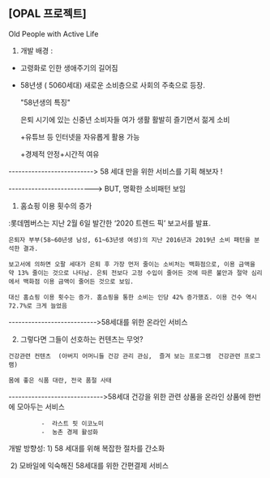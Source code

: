 ## [OPAL 프로젝트]

Old People with Active Life  



1.  개발 배경 :

   - 고령화로 인한 생애주기의 길어짐

   - 58년생 ( 5060세대) 새로운 소비층으로 사회의 주축으로 등장.  

     "58년생의 특징"

     은퇴 시기에 있는 신중년 소비자들 여가 생활 활발히  즐기면서 젊게 소비 

     +유튜브 등 인터넷을 자유롭게 활용 가능

     +경제적 안정+시간적 여유

   --------------------------> 58 세대 만을 위한 서비스를 기획 해보자 !  

   --------------------------> BUT, 명확한 소비패턴 보임

   1)  홈쇼핑 이용 횟수의 증가   

   :롯데멤버스는 지난 2월 6일 발간한 ‘2020 트렌드 픽’ 보고서를 발표.

    은퇴자 부부(58~60년생 남성, 61~63년생 여성)의 지난 2016년과 2019년 소비 패턴을 분석한 결과.

    보고서에 의하면 오팔 세대가 은퇴 후 가장 먼저 줄이는 소비처는 백화점으로, 이용 금액을 약 13% 줄이는 것으로 나타남. 은퇴 전보다 고정 수입이 줄어든 것에 따른 불안과 절약 심리에서 백화점 이용 금액이 줄어든 것으로 보임.

    대신 홈쇼핑 이용 횟수는 증가. 홈쇼핑을 통한 소비는 인당 42% 증가했죠. 이용 건수 역시 72.7%로 크게 늘었음

   --------------------------->58세대를 위한 온라인 서비스

   2) 그렇다면  그들이 선호하는 컨텐츠는 무엇?

    건강관련 컨텐츠  (아버지 어머니들 건강 관리 관심,  즐겨 보는 프로그램  건강관련 프로그램)

    몸에 좋은 식품 대란, 전국 품절 사태

   ----------------------------->58세대 건강을 위한 관련 상품을 온라인 상품에 한번에 모아두는 서비스

             -  라스트 핏 이코노미
             -  농촌 경제 활성화 

개발 방향성:  1) 58 세대를 위해 복잡한 절차를 간소화

​					  2) 모바일에 익숙해진 58세대를 위한 간편결제 서비스 